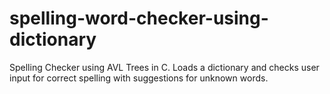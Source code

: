 # spelling-word-checker-using-dictionary
Spelling Checker using AVL Trees in C. Loads a dictionary and checks user input for correct spelling with suggestions for unknown words.
